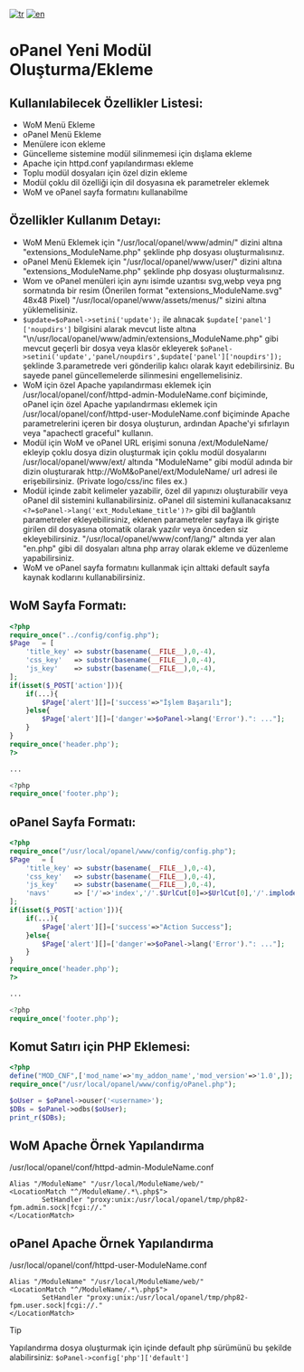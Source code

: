 [![tr](https://img.shields.io/badge/lang-tr-red.svg)](README-TR.md)
[![en](https://img.shields.io/badge/lang-en-yellow.svg)](README.md)

# oPanel Yeni Modül Oluşturma/Ekleme

## Kullanılabilecek Özellikler Listesi:
* WoM Menü Ekleme
* oPanel Menü Ekleme
* Menülere icon ekleme
* Güncelleme sistemine modül silinmemesi için dışlama ekleme
* Apache için httpd.conf yapılandırması ekleme
* Toplu modül dosyaları için özel dizin ekleme
* Modül çoklu dil özelliği için dil dosyasına ek parametreler eklemek
* WoM ve oPanel sayfa formatını kullanabilme

## Özellikler Kullanım Detayı:
* WoM Menü Eklemek için "/usr/local/opanel/www/admin/" dizini altına "extensions_ModuleName.php" şeklinde php dosyası oluşturmalısınız.
* oPanel Menü Eklemek için "/usr/local/opanel/www/user/" dizini altına "extensions_ModuleName.php" şeklinde php dosyası oluşturmalısınız.
* Wom ve oPanel menüleri için aynı isimde uzantısı svg,webp veya png sormatında bir resim (Önerilen format "extensions_ModuleName.svg" 48x48 Pixel) "/usr/local/opanel/www/assets/menus/" sizini altına yüklemelisiniz.
* ```$update=$oPanel->setini('update');``` ile alınacak ```$update['panel']['noupdirs']``` bilgisini alarak mevcut liste altına "\n/usr/local/opanel/www/admin/extensions_ModuleName.php" gibi mevcut geçerli bir dosya veya klasör ekleyerek ```$oPanel->setini('update','panel/noupdirs',$update['panel']['noupdirs']);``` şeklinde 3.parametrede veri gönderilip kalıcı olarak kayıt edebilirsiniz. Bu sayede panel güncellemelerde silinmesini engellemelisiniz.
* WoM için özel Apache yapılandırması eklemek için /usr/local/opanel/conf/httpd-admin-ModuleName.conf biçiminde, oPanel için özel Apache yapılandırması eklemek için /usr/local/opanel/conf/httpd-user-ModuleName.conf  biçiminde Apache parametrelerini içeren bir dosya oluşturun, ardından Apache'yi sıfırlayın veya "apachectl graceful" kullanın.
* Modül için WoM ve oPanel URL erişimi sonuna /ext/ModuleName/ ekleyip çoklu dosya dizin oluşturmak için çoklu modül dosyalarını /usr/local/opanel/www/ext/ altında "ModuleName" gibi modül adında bir dizin oluşturarak http://WoM&oPanel/ext/ModuleName/ url adresi ile erişebilirsiniz. (Private logo/css/inc files ex.)
* Modül içinde zabit kelimeler yazabilir, özel dil yapınızı oluşturabilir veya oPanel dil sistemini kullanabilirsiniz. oPanel dil sistemini kullanacaksanız ```<?=$oPanel->lang('ext_ModuleName_title')?>``` gibi dil bağlantılı parametreler ekleyebilirsiniz, eklenen parametreler sayfaya ilk girişte girilen dil dosyasına otomatik olarak yazılır veya önceden siz ekleyebilirsiniz. "/usr/local/opanel/www/conf/lang/" altında yer alan "en.php" gibi dil dosyaları altına php array olarak ekleme ve düzenleme yapabilirsiniz.
* WoM ve oPanel sayfa formatını kullanmak için alttaki default sayfa kaynak kodlarını kullanabilirsiniz.

## WoM Sayfa Formatı:
```php
<?php
require_once("../config/config.php");
$Page	= [
	'title_key'	=> substr(basename(__FILE__),0,-4),
	'css_key'	=> substr(basename(__FILE__),0,-4),
	'js_key'	=> substr(basename(__FILE__),0,-4),
];
if(isset($_POST['action'])){
	if(...){
		$Page['alert'][]=['success'=>"İşlem Başarılı"];
	}else{
		$Page['alert'][]=['danger'=>$oPanel->lang('Error').": ..."];
	}
}
require_once('header.php');
?>

...

<?php
require_once('footer.php');
```


## oPanel Sayfa Formatı:
```php
<?php
require_once("/usr/local/opanel/www/config/config.php");
$Page	= [
	'title_key'	=> substr(basename(__FILE__),0,-4),
	'css_key'	=> substr(basename(__FILE__),0,-4),
	'js_key'	=> substr(basename(__FILE__),0,-4),
	'navs'		=> ['/'=>'index','/'.$UrlCut[0]=>$UrlCut[0],'/'.implode('/',$UrlCut)=>implode('_',$UrlCut)]
];
if(isset($_POST['action'])){
	if(...){
		$Page['alert'][]=['success'=>"Action Success"];
	}else{
		$Page['alert'][]=['danger'=>$oPanel->lang('Error').": ..."];
	}
}
require_once('header.php');
?>

...

<?php
require_once('footer.php');
```

## Komut Satırı için PHP Eklemesi:
```php
<?php
define("MOD_CNF",['mod_name'=>'my_addon_name','mod_version'=>'1.0',]);
require_once("/usr/local/opanel/www/config/oPanel.php");

$oUser = $oPanel->ouser('<username>');
$DBs = $oPanel->odbs($oUser);
print_r($DBs);
```

## WoM Apache Örnek Yapılandırma
/usr/local/opanel/conf/httpd-admin-ModuleName.conf
```
Alias "/ModuleName" "/usr/local/ModuleName/web/"
<LocationMatch "^/ModuleName/.*\.php$">
        SetHandler "proxy:unix:/usr/local/opanel/tmp/php82-fpm.admin.sock|fcgi://."
</LocationMatch>
```

## oPanel Apache Örnek Yapılandırma
/usr/local/opanel/conf/httpd-user-ModuleName.conf
```
Alias "/ModuleName" "/usr/local/ModuleName/web/"
<LocationMatch "^/ModuleName/.*\.php$">
        SetHandler "proxy:unix:/usr/local/opanel/tmp/php82-fpm.user.sock|fcgi://."
</LocationMatch>
```
> [!TIP]
> Yapılandırma dosya oluşturmak için içinde default php sürümünü bu şekilde alabilirsiniz: ````$oPanel->config['php']['default']````
